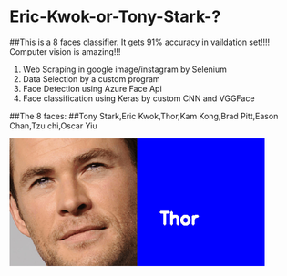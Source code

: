 # Eric-Kwok-or-Tony-Stark-?

##This is a 8 faces classifier. It gets 91% accuracy in vaildation set!!!! Computer vision is amazing!!! 

1. Web Scraping in google image/instagram by Selenium 
2. Data Selection by a custom program
3. Face Detection using Azure Face Api
4. Face classification using Keras by custom CNN and VGGFace

##The 8 faces:
##Tony Stark,Eric Kwok,Thor,Kam Kong,Brad Pitt,Eason Chan,Tzu chi,Oscar Yiu


![Alt Text](https://github.com/15077693d/Eric-Kwok-or-Tony-Stark/blob/master/read_me.gif?raw=true)
